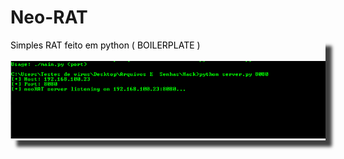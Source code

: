 # Neo-RAT
<div id="minharola" style="box-shadow: 10px 10px 5px 0px rgba(0,0,0,0.75);
-webkit-box-shadow: 10px 10px 5px 0px rgba(0,0,0,0.75);
-moz-box-shadow: 10px 10px 5px 0px rgba(0,0,0,0.75);">
<span style="text-shadow: 0 0 10px #FFFFF, 2px 2px 20px rgba(0,0,0,0.99); color: #000000;">Simples RAT feito em python ( BOILERPLATE )</span>
<br><br>
<img src="screenshot.PNG" alt="tua mae aquela gostosa"></img>
</div>
